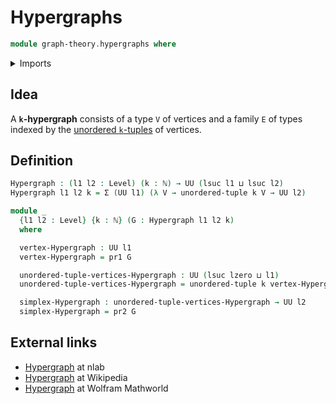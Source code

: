 # Hypergraphs

```agda
module graph-theory.hypergraphs where
```

<details><summary>Imports</summary>

```agda
open import elementary-number-theory.natural-numbers

open import foundation.dependent-pair-types
open import foundation.universe-levels
open import foundation.unordered-tuples
```

</details>

## Idea

A **`k`-hypergraph** consists of a type `V` of vertices and a family `E` of types
indexed by the [unordered `k`-tuples](foundation.unordered-tuples.md) of vertices.

## Definition

```agda
Hypergraph : (l1 l2 : Level) (k : ℕ) → UU (lsuc l1 ⊔ lsuc l2)
Hypergraph l1 l2 k = Σ (UU l1) (λ V → unordered-tuple k V → UU l2)

module _
  {l1 l2 : Level} {k : ℕ} (G : Hypergraph l1 l2 k)
  where

  vertex-Hypergraph : UU l1
  vertex-Hypergraph = pr1 G

  unordered-tuple-vertices-Hypergraph : UU (lsuc lzero ⊔ l1)
  unordered-tuple-vertices-Hypergraph = unordered-tuple k vertex-Hypergraph

  simplex-Hypergraph : unordered-tuple-vertices-Hypergraph → UU l2
  simplex-Hypergraph = pr2 G
```

## External links

- [Hypergraph](https://ncatlab.org/nlab/show/hypergraph) at nlab
- [Hypergraph](https://en.wikipedia.org/wiki/Hypergraph) at Wikipedia
- [Hypergraph](https://mathworld.wolfram.com/Hypergraph.html) at Wolfram Mathworld
